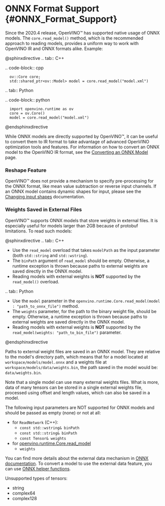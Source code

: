 # ONNX Format Support {#ONNX_Format_Support}


Since the 2020.4 release, OpenVINO™ has supported native usage of ONNX models. The `core.read_model()` method, which is the recommended approach to reading models, provides a uniform way to work with OpenVINO IR and ONNX formats alike. Example:

@sphinxdirective
.. tab:: C++

   .. code-block:: cpp
   
      ov::Core core;
      std::shared_ptr<ov::Model> model = core.read_model("model.xml")
 
.. tab:: Python

   .. code-block:: python

      import openvino.runtime as ov
      core = ov.Core()
      model = core.read_model("model.xml")
@endsphinxdirective

While ONNX models are directly supported by OpenVINO™, it can be useful to convert them to IR format to take advantage of advanced OpenVINO optimization tools and features. For information on how to convert an ONNX model to the OpenVINO IR format, see the [Converting an ONNX Model](https://github.com/openvinotoolkit/openvino/pull/MO_DG/prepare_model/convert_model/Convert_Model_From_ONNX.md) page.
### Reshape Feature
OpenVINO™ does not provide a mechanism to specify pre-processing for the ONNX format, like mean value subtraction or reverse input channels. If an ONNX model contains dynamic shapes for input, please see the [Changing input shapes](ShapeInference.md) documentation.

### Weights Saved in External Files
OpenVINO™ supports ONNX models that store weights in external files. It is especially useful for models larger than 2GB because of protobuf limitations. To read such models:

@sphinxdirective
.. tab:: C++

   * Use the `read_model` overload that takes `modelPath` as the input parameter (both `std::string` and `std::wstring`).
   * The `binPath` argument of `read_model` should be empty. Otherwise, a runtime exception is thrown because paths to external weights are saved directly in the ONNX model.
   * Reading models with external weights is **NOT** supported by the `read_model()` overload.
  
.. tab:: Python

   * Use the `model` parameter in the `openvino.runtime.Core.read_model(model : "path_to_onnx_file")` method.
   * The `weights` parameter, for the path to the binary weight file, should be empty. Otherwise, a runtime exception is thrown because paths to external weights are saved directly in the ONNX model.
   * Reading models with external weights is **NOT** supported by the `read_model(weights: "path_to_bin_file")` parameter.
   
@endsphinxdirective

Paths to external weight files are saved in an ONNX model. They are relative to the model's directory path, which means that for a model located at `workspace/models/model.onnx` and a weights file at `workspace/models/data/weights.bin`, the path saved in the model would be: `data/weights.bin`.

Note that a single model can use many external weights files.
What is more, data of many tensors can be stored in a single external weights file, processed using offset and length values, which can also be saved in a model.

The following input parameters are NOT supported for ONNX models and should be passed as empty (none) or not at all:

* for `ReadNetwork` (C++):
   * `const std::wstring& binPath`
   * `const std::string& binPath`
   * `const Tensor& weights`
* for [openvino.runtime.Core.read_model](https://docs.openvino.ai/latest/api/ie_python_api/_autosummary/openvino.runtime.Core.html#openvino.runtime.Core.read_model)
   * `weights`


You can find more details about the external data mechanism in [ONNX documentation](https://github.com/onnx/onnx/blob/master/docs/ExternalData.md).
To convert a model to use the external data feature, you can use [ONNX helper functions](https://github.com/onnx/onnx/blob/master/onnx/external_data_helper.py).

Unsupported types of tensors:
* string
* complex64
* complex128
